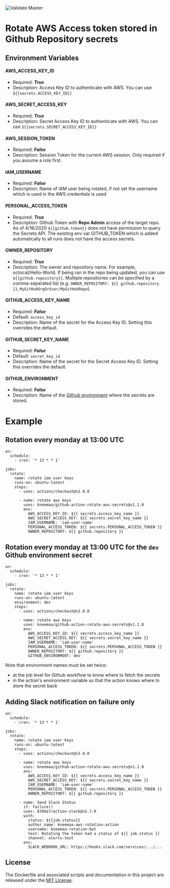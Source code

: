 ![Validate Master](https://github.com/kneemaa/githhub-action-rotate-aws-secrets/actions/workflows/validate_master/badge.svg)

# Rotate AWS Access token stored in Github Repository secrets

## Environment Variables
#### AWS_ACCESS_KEY_ID
- Required: ***True***
- Description: Access Key ID to authenticate with AWS. You can use `${{secrets.ACCESS_KEY_ID}}`

#### AWS_SECRET_ACCESS_KEY
- Required: ***True***
- Description: Secret Access Key ID to authenticate with AWS. You can use `${{secrets.SECRET_ACCESS_KEY_ID}}`

#### AWS_SESSION_TOKEN
- Required: ***False***
- Description: Session Token for the current AWS session. Only required if you assume a role first.

#### IAM_USERNAME
- Required: ***False***
- Description: Name of IAM user being rotated, if not set the username which is used in the AWS credentials is used

#### PERSONAL_ACCESS_TOKEN
- Required: ***True***
- Description: Github Token with **Repo Admin** access of the target repo. As of 4/16/2020 `${{github.token}}` does not have permission to query the Secrets API. The existing env var GITHUB_TOKEN which is added automatically to all runs does not have the access secrets.

#### OWNER_REPOSITORY
- Required: ***True***
- Description: The owner and repository name. For example, octocat/Hello-World. If being ran in the repo being updated, you can use `${{github.repository}}`. Multiple repositories can be specified by a comma-separated list (e.g. `OWNER_REPOSITORY: ${{ github.repository }},MyGitHubOrgOrUser/MyGitHubRepo`). 

#### GITHUB_ACCESS_KEY_NAME
- Required: ***False***
- Default: `access_key_id`
- Description: Name of the secret for the Access Key ID. Setting this overrides the default.

#### GITHUB_SECRET_KEY_NAME
- Required: ***False***
- Default: `secret_key_id`
- Description: Name of the secret for the Secret Access Key ID. Setting this overrides the default.

#### GITHUB_ENVIRONMENT
- Required: ***False***
- Description: Name of the [Github environment](https://docs.github.com/en/actions/reference/environments) where the secrets are stored. 

# Example
## Rotation every monday at 13:00 UTC
```
on:
  schedule:
    - cron: '* 13 * * 1' 

jobs:
  rotate:
    name: rotate iam user keys
    runs-on: ubuntu-latest
    steps:
      - uses: actions/checkout@v2.0.0

      - name: rotate aws keys
        uses: kneemaa/github-action-rotate-aws-secrets@v1.1.0
        env:
          AWS_ACCESS_KEY_ID: ${{ secrets.access_key_name }}
          AWS_SECRET_ACCESS_KEY: ${{ secrets.secret_key_name }}
          IAM_USERNAME: 'iam-user-name'
          PERSONAL_ACCESS_TOKEN: ${{ secrets.PERSONAL_ACCESS_TOKEN }}
          OWNER_REPOSITORY: ${{ github.repository }}
```

## Rotation every monday at 13:00 UTC for the `dev` Github environment secret

```
on:
  schedule:
    - cron: '* 13 * * 1' 

jobs:
  rotate:
    name: rotate iam user keys
    runs-on: ubuntu-latest
    environment: dev
    steps:
      - uses: actions/checkout@v2.0.0

      - name: rotate aws keys
        uses: kneemaa/github-action-rotate-aws-secrets@v1.1.0
        env:
          AWS_ACCESS_KEY_ID: ${{ secrets.access_key_name }}
          AWS_SECRET_ACCESS_KEY: ${{ secrets.secret_key_name }}
          IAM_USERNAME: 'iam-user-name'
          PERSONAL_ACCESS_TOKEN: ${{ secrets.PERSONAL_ACCESS_TOKEN }}
          OWNER_REPOSITORY: ${{ github.repository }}
          GITHUB_ENVIRONMENT: dev
```

Note that environment names must be set twice:

 * at the job level for Github workflow to know where to fetch the secrets
 * in the action's environment variable so that the action knows where to store the secret back


## Adding Slack notification on failure only
```
on:
  schedule:
    - cron: '* 13 * * 1'

jobs:
  rotate:
    name: rotate iam user keys
    runs-on: ubuntu-latest
    steps:
      - uses: actions/checkout@v2.0.0

      - name: rotate aws keys
        uses: kneemaa/github-action-rotate-aws-secrets@v1.1.0
        env:
          AWS_ACCESS_KEY_ID: ${{ secrets.access_key_name }}
          AWS_SECRET_ACCESS_KEY: ${{ secrets.secret_key_name }}
          IAM_USERNAME: 'iam-user-name'
          PERSONAL_ACCESS_TOKEN: ${{ secrets.PERSONAL_ACCESS_TOKEN }}
          OWNER_REPOSITORY: ${{ github.repository }}

      - name: Send Slack Status
        if: failure()
        uses: 8398a7/action-slack@v2.7.0
        with:
          status: ${{job.status}}
          author_name: kneemaa-aws-rotation-action
          username: kneemaa-rotation-bot
          text: Rotating the token had a status of ${{ job.status }}
          channel: alerts-test
        env:
          SLACK_WEBHOOK_URL: https://hooks.slack.com/services/.../...
```
## License
The Dockerfile and associated scripts and documentation in this project are released under the [MIT License](LICENSE).
